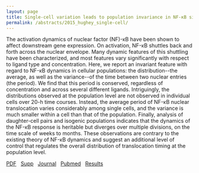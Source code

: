 ```yaml
---
layout: page
title: Single-cell variation leads to population invariance in NF-κB signaling dynamics
permalink: /abstracts/2015_hughey_single-cell/
---
```


The activation dynamics of nuclear factor (NF)-κB have been shown to affect downstream gene expression. On activation, NF-κB shuttles back and forth across the nuclear envelope. Many dynamic features of this shuttling have been characterized, and most features vary significantly with respect to ligand type and concentration. Here, we report an invariant feature with regard to NF-κB dynamics in cellular populations: the distribution--the average, as well as the variance--of the time between two nuclear entries (the period). We find that this period is conserved, regardless of concentration and across several different ligands. Intriguingly, the distributions observed at the population level are not observed in individual cells over 20-h time courses. Instead, the average period of NF-κB nuclear translocation varies considerably among single cells, and the variance is much smaller within a cell than that of the population. Finally, analysis of daughter-cell pairs and isogenic populations indicates that the dynamics of the NF-κB response is heritable but diverges over multiple divisions, on the time scale of weeks to months. These observations are contrary to the existing theory of NF-κB dynamics and suggest an additional level of control that regulates the overall distribution of translocation timing at the population level.

[PDF](../../pdfs/2015_hughey_single-cell.pdf)&nbsp;&nbsp;
[Supp](../../supps/2015_hughey_single-cell_supp.pdf)&nbsp;&nbsp;
[Journal](http://dx.doi.org/10.1091/mbc.E14-08-1267)&nbsp;&nbsp;
[Pubmed](http://www.ncbi.nlm.nih.gov/pubmed/25473117)&nbsp;&nbsp;
[Results](http://archive.simtk.org/livecellnfkb/hughey2014/interactive)&nbsp;&nbsp;
